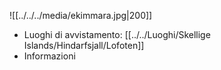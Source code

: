![[../../../media/ekimmara.jpg|200]]
- Luoghi di avvistamento: [[../../Luoghi/Skellige Islands/Hindarfsjall/Lofoten]] 
- Informazioni